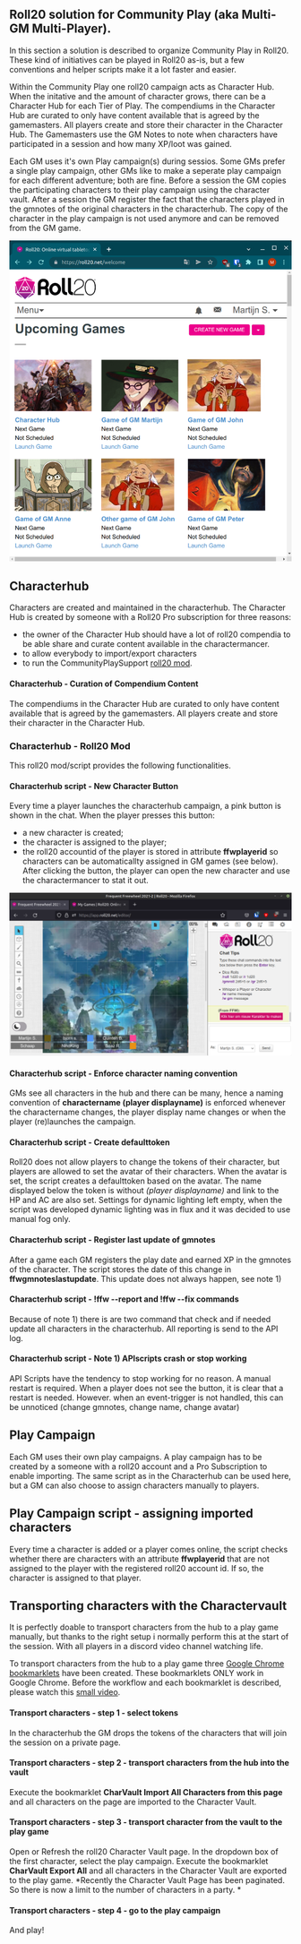 ## Roll20 solution for Community Play (aka Multi-GM Multi-Player).

In this section a solution is described to organize Community Play in Roll20. These kind of initiatives can be played in Roll20 as-is, but a few conventions and helper scripts make it a lot faster and easier. 

Within the Community Play one roll20 campaign acts as Character Hub. When the initative and the amount of character grows, there can be a Character Hub for each Tier of Play. The compendiums in the Character Hub are curated to only have content available that is agreed by the gamemasters. All players create and store their character in the Character Hub. The Gamemasters use the GM Notes to note when characters have participated in a session and how many XP/loot was gained. 
 
Each GM uses it's own Play campaign(s) during sessios. Some GMs prefer a single play campaign, other GMs like to make a seperate play campaign for each different adventure; both are fine. Before a session the GM copies the participating characters to their play campaign using the character vault. After a session the GM register the fact that the characters played in the gmnotes of the original characters in the characterhub. The copy of the character in the play campaign is not used anymore and can be removed from the GM game.


![](roll20-opening-page.png)


## Characterhub

Characters are created and maintained in the characterhub. The Character Hub is created by someone with a Roll20 Pro subscription for three reasons:
  * the owner of the Character Hub should have a lot of roll20 compendia to be able share and curate content available in the charactermancer.  
  * to allow everybody to import/export characters
  * to run the CommunityPlaySupport [roll20 mod](apiscript-ffw-v0.0.7.js).

#### Characterhub - Curation of Compendium Content

The compendiums in the Character Hub are curated to only have content available that is agreed by the gamemasters. All players create and store their character in the Character Hub.

### Characterhub - Roll20 Mod

This roll20 mod/script provides the following functionalities.

#### Characterhub script - New Character Button

Every time a player launches the characterhub campaign, a pink button is shown in the chat. When the player presses this button:
  * a new character is created;
  * the character is assigned to the player;
  * the roll20 accountid of the player is stored in attribute **ffwplayerid** so characters can be automaticallty assigned in GM games (see below).
After clicking the button, the player can open the new character and use the charactermancer to stat it out.

![](new-character-button.png)

#### Characterhub script - Enforce character naming convention

GMs see all characters in the hub and there can be many, hence a naming convention of **charactername (player displayname)** is enforced whenever the charactername changes, the player display name changes or when the player (re)launches the campaign.

#### Characterhub script - Create defaulttoken

Roll20 does not allow players to change the tokens of their character, but players are allowed to set the avatar of their characters. When the avatar is set, the script creates a defaulttoken based on the avatar. The name displayed below the token is without *(player displayname)* and link to the HP and AC are also set. Settings for dynamic lighting left empty, when the script was developed dynamic lighting was in flux and it was decided to use manual fog only.

#### Characterhub script - Register last update of gmnotes

After a game each GM registers the play date and earned XP in the gmnotes of the character. The script stores the date of this change in  **ffwgmnoteslastupdate**. This update does not always happen, see note 1)

#### Characterhub script - !ffw --report and !ffw --fix commands

Because of note 1) there is are two command that check and if needed update all characters in the characterhub. All reporting is send to the API log.

#### Characterhub script - Note 1) APIscripts crash or stop working

API Scripts have the tendency to stop working for no reason. A manual restart is required. When a player does not see the button, it is clear that a restart is needed. However. when an event-trigger is not handled, this can be unnoticed (change gmnotes, change name, change avatar)


## Play Campaign
Each GM uses their own play campaigns. A play campaign has to be created by a someone with a roll20 account and a Pro Subscription to enable importing. The same script as in the Characterhub can be used here, but a GM can also choose to assign characters manually to players.

## Play Campaign script - assigning imported characters

Every time a character is added or a player comes online, the script checks whether there are characters with an attribute **ffwplayerid** that are not assigned to the player with the registered roll20 account id. If so, the character is assigned to that player. 

## Transporting characters with the Charactervault

It is perfectly doable to transport characters from the hub to a play game manually, but thanks to the right setup i normally perform this at the start of the session. With all players in a discord video channel watching life.

To transport characters from the hub to a play game three [Google Chrome bookmarklets](booksmarks-ffw.html) have been created. These bookmarklets ONLY work in Google Chrome. Before the workflow and each bookmarklet is described, please watch this [small video](roll20-character-transport.mp4).

#### Transport characters - step 1 - select tokens

In the characterhub the GM drops the tokens of the characters that will join the session on a private page.

#### Transport characters - step 2 - transport characters from the hub into the vault

Execute the bookmarklet **CharVault Import All Characters from this page** and all characters on the page are imported to the Character Vault. 

#### Transport characters - step 3 - transport character from the vault to the play game

Open or Refresh the roll20 Character Vault page. 
In the dropdown box of the first character, select the play campaign.
Execute the bookmarklet **CharVault Export All** and all characters in the Character Vault are exported to the play game. 
*Recently the Character Vault Page has been paginated. So there is now a limit to the number of characters in a party. *

#### Transport characters - step 4 - go to the play campaign
And play!
